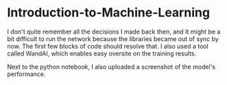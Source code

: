 # Introduction-to-Machine-Learning
I don't quite remember all the decisions I made back then, and It might be a bit difficult to run the network because the libraries became out of sync by now. The first few blocks of code should resolve that.
I also used a tool called WandAI, which enables easy oversite on the training results.

Next to the python notebook, I also uploaded a screenshot of the model's performance.
